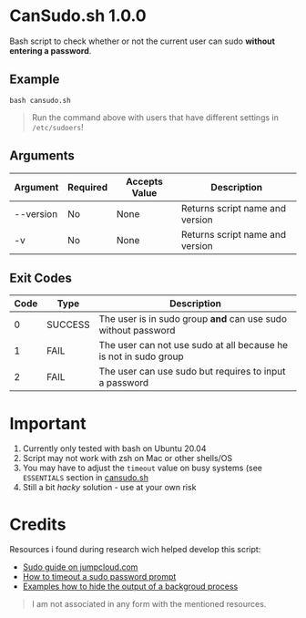 # CanSudo.sh 1.0.0

Bash script to check whether or not the current user can sudo **without entering a password**.

## Example

```
bash cansudo.sh
```
> Run the command above with users that have different settings in `/etc/sudoers`!

## Arguments

Argument | Required | Accepts Value | Description
---------|---------|----------|---------
 --version |  No | None | Returns script name and version
 -v |  No | None | Returns script name and version

## Exit Codes

Code | Type | Description
---------|----------|---------
 0 | SUCCESS | The user is in sudo group **and** can use sudo without password
 1 | FAIL | The user can not use sudo at all because he is not in sudo group
 2 | FAIL | The user can use sudo but requires to input a password

# Important

1. Currently only tested with bash on Ubuntu 20.04
1. Script may not work with zsh on Mac or other shells/OS
1. You may have to adjust the `timeout` value on busy systems (see `ESSENTIALS` section in [cansudo.sh](cansudo.sh)
1. Still a bit _hacky_ solution - use at your own risk

# Credits

Resources i found during research wich helped develop this script:

* [Sudo guide on jumpcloud.com](https://jumpcloud.com/blog/how-to-create-a-new-sudo-user-manage-sudo-access-on-ubuntu-20-04)
* [How to timeout a sudo password prompt](https://askubuntu.com/a/401536)
* [Examples how to hide the output of a backgroud process](https://stackoverflow.com/a/8220110/10672117)

> I am not associated in any form with the mentioned resources.
